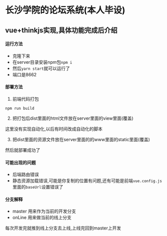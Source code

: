 # 长沙学院的论坛系统(本人毕设)

## vue+thinkjs实现,具体功能完成后介绍

#### 运行方法

* 克隆下来
* 在server目录安装npm包`npm i`
* 然后`yarn start`就可以运行了
* 端口是8662

#### 部署方法

1. 前端代码打包

```
npm run build
```

2. 把打包后dist里面的html文件放在server里面的view里面(覆盖)

这里没有实现自动化,以后有时间改成自动化的脚本

3. 把dist里面的资源文件放在server里面的的www里面的static里面(覆盖)

然后就部署成功了
#### 可能出现的问题
* 后端路由错误
* 静态资源加载错误,可能是你复制的位置有问题,还有可能是前端`vue.config.js`里面的`baseUrl`设置错误了

#### 分支解释
* master 用来作为当前的开发分支
* onLine 用来做当前的线上分支

每次开发完就推到线上分支去上线,上线完回到master上开发